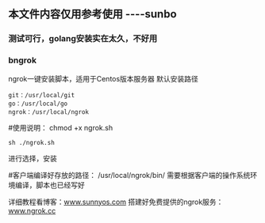 ## 本文件内容仅用参考使用 ----sunbo
### 测试可行，golang安装实在太久，不好用

### bngrok
ngrok一键安装脚本，适用于Centos版本服务器
默认安装路径

```
git：/usr/local/git
go：/usr/local/go
ngrok：/usr/local/ngrok
```

#使用说明： chmod +x ngrok.sh
```
sh ./ngrok.sh
```
进行选择，安装

#客户端编译好存放的路径： /usr/local/ngrok/bin/
需要根据客户端的操作系统环境编译，脚本也已经写好

详细教程看博客：www.sunnyos.com
搭建好免费提供的ngrok服务：www.ngrok.cc
